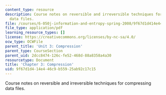 ```yaml
---
content_type: resource
description: Course notes on reversible and irreversible techniques for compressing
  data files.
file: /courses/6-050j-information-and-entropy-spring-2008/9f67d1d414e446c9b55925ab92c17c15_MIT6_050JS08_chapter3.pdf
file_type: application/pdf
learning_resource_types: []
license: https://creativecommons.org/licenses/by-nc-sa/4.0/
ocw_type: OCWFile
parent_title: 'Unit 3: Compression'
parent_type: CourseSection
parent_uid: 2dcc8474-126c-fe52-468d-88a8358a4a30
resourcetype: Document
title: 'Chapter 3: Compression'
uid: 9f67d1d4-14e4-46c9-b559-25ab92c17c15
---
```

Course notes on reversible and irreversible techniques for compressing data files.